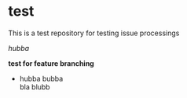 test
====

This is a test repository for testing issue processings

*hubba*


**test for feature branching**

- hubba bubba  
  bla blubb
